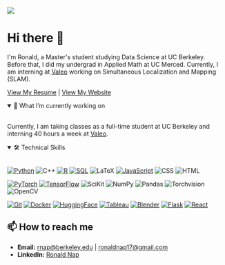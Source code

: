 ![](https://komarev.com/ghpvc/?username=napronald07&color=blue&style=flat-square&label=Profile+visitors) 

# Hi there 👋
I'm Ronald, a Master's student studying Data Science at UC Berkeley. Before that, I did my undergrad in Applied Math at UC Merced. Currently, I am interning at [Valeo](https://www.valeo.com/en/) working on Simultaneous Localization and Mapping (SLAM).

[View My Resume](https://napronald.github.io/documents/Resume.pdf) | [View My Website](https://napronald.github.io/)

<details open>
<summary>🌱 What I’m currently working on</summary>
<br>
  
Currently, I am taking classes as a full-time student at UC Berkeley and interning 40 hours a week at [Valeo](https://www.valeo.com/en/). 

</details>

<details open>
<summary>🛠 Technical Skills</summary>
<br>

[![Python](https://img.shields.io/badge/-Python-141414?style=flat&logo=python)](https://www.python.org/) ![C++](https://img.shields.io/badge/-C++-141414?style=flat&logo=c%2B%2B) [![R](https://img.shields.io/badge/-R-141414?style=flat&logo=r)](https://www.r-project.org/) [![SQL](https://img.shields.io/badge/-SQL-141414?style=flat&logo=postgresql)](https://www.postgresql.org/) ![LaTeX](https://img.shields.io/badge/-LaTeX-141414?style=flat&logo=latex) [![JavaScript](https://img.shields.io/badge/-JavaScript-141414?style=flat&logo=javascript)](https://www.javascript.com/) ![CSS](https://img.shields.io/badge/-CSS-141414?style=flat&logo=css3) ![HTML](https://img.shields.io/badge/-HTML-141414?style=flat&logo=html5)

[![PyTorch](https://img.shields.io/badge/-PyTorch-141414?style=flat&logo=pytorch)](https://pytorch.org/) [![TensorFlow](https://img.shields.io/badge/-TensorFlow-141414?style=flat&logo=tensorflow)](https://www.tensorflow.org/) ![SciKit](https://img.shields.io/badge/-SciKit-141414?style=flat&logo=scikit-learn) ![NumPy](https://img.shields.io/badge/-NumPy-141414?style=flat&logo=numpy) ![Pandas](https://img.shields.io/badge/-Pandas-141414?style=flat&logo=pandas)  ![Torchvision](https://img.shields.io/badge/-Torchvision-141414?style=flat&logo=pytorch) ![OpenCV](https://img.shields.io/badge/-OpenCV-141414?style=flat&logo=opencv)

[![Git](https://img.shields.io/badge/-Git-141414?style=flat&logo=git)](https://git-scm.com/) [![Docker](https://img.shields.io/badge/-Docker-141414?style=flat&logo=docker)](https://docker.com) [![HuggingFace](https://img.shields.io/badge/-HuggingFace-141414?style=flat&logo=huggingface)](https://huggingface.co/) [![Tableau](https://img.shields.io/badge/-Tableau-141414?style=flat&logo=tableau)](https://www.tableau.com/) [![Blender](https://img.shields.io/badge/-Blender-141414?style=flat&logo=blender)](https://www.blender.org/)  [![Flask](https://img.shields.io/badge/-Flask-141414?style=flat&logo=flask)](https://flask.palletsprojects.com/en/2.0.x/) [![React](https://img.shields.io/badge/-React-141414?style=flat&logo=react)](https://reactjs.org/)

</details>

## 📫 How to reach me
- **Email:** rnap@berkeley.edu | ronaldnap17@gmail.com
- **LinkedIn:** [Ronald Nap](https://www.linkedin.com/in/ronaldnap/)
